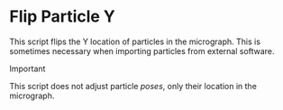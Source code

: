 # Flip Particle Y
This script flips the Y location of particles in the micrograph.
This is sometimes necessary when importing particles from external software.

> [!IMPORTANT]
> This script does not adjust particle *poses*, only their location in the micrograph.